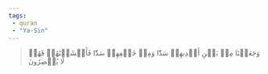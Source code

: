 ```yaml
---
tags: 
 - quran 
 - "Ya-Sin"
---
```


> وَجَعَلۡنَا مِنۢ بَيۡنِ أَيۡدِيهِمۡ سَدّٗا وَمِنۡ خَلۡفِهِمۡ سَدّٗا فَأَغۡشَيۡنَٰهُمۡ فَهُمۡ لَا يُبۡصِرُونَ
